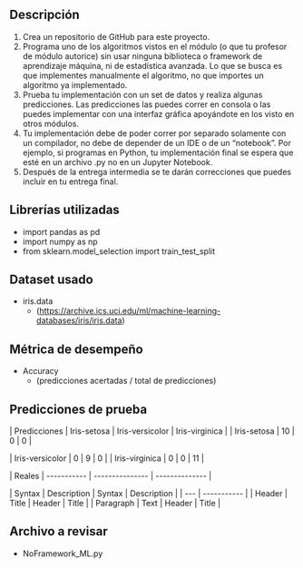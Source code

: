 ## Descripción
1. Crea un repositorio de GitHub para este proyecto.
2. Programa uno de los algoritmos vistos en el módulo (o que tu profesor de módulo autorice) sin usar ninguna biblioteca o framework de aprendizaje máquina, ni de estadística avanzada. Lo que se busca es que implementes manualmente el algoritmo, no que importes un algoritmo ya implementado. 
3. Prueba tu implementación con un set de datos y realiza algunas predicciones. Las predicciones las puedes correr en consola o las puedes implementar con una interfaz gráfica apoyándote en los visto en otros módulos.
4. Tu implementación debe de poder correr por separado solamente con un compilador, no debe de depender de un IDE o de un “notebook”. Por ejemplo, si programas en Python, tu implementación final se espera que esté en un archivo .py no en un Jupyter Notebook.
5. Después de la entrega intermedia se te darán correcciones que puedes incluir en tu entrega final.

## Librerías utilizadas
- import pandas as pd
- import numpy as np
- from sklearn.model_selection import train_test_split

## Dataset usado
- iris.data
  - (https://archive.ics.uci.edu/ml/machine-learning-databases/iris/iris.data)

## Métrica de desempeño
- Accuracy
  - (predicciones acertadas / total de predicciones)

## Predicciones de prueba

| Predicciones | Iris-setosa | Iris-versicolor | Iris-virginica |
| Iris-setosa | 10 | 0 | 0 |

| Iris-versicolor | 0 | 9 | 0 |
| Iris-virginica | 0 | 0 | 11 |

| Reales | ----------- | --------------- | -------------- |


| Syntax | Description | Syntax | Description |
| --- | ----------- |
| Header | Title | Header | Title |
| Paragraph | Text | Header | Title |

## Archivo a revisar
- NoFramework_ML.py
